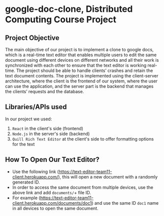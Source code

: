 # google-doc-clone, Distributed Computing Course Project
## Project Objective
The main objective of our project is to implement a clone to google docs, which is a real-time text editor that enables multiple users to edit the same document using different devices on different networks and all their work is synchronized with each other to ensure that the text editor is working real-time. The project should be able to handle clients’ crashes and retain the text document contents. The project is implemented using the client-server architecture, where the client is the frontend of our system, where the user can use the application, and the server part is the backend that manages the clients’ requests and the database.

## Libraries/APIs used
In our project we used:
1. `React` in the client's side (frontend)
2. `Node.js` in the server's side (backend)
3. `Quill Rich Text Editor` at the client's side to offer formatting options for the text

## How To Open Our Text Editor?
- Use the following link (https://text-editor-team11-client.herokuapp.com/), this will open a new document with a randomly generated ID.
- In order to access the same document from multiple devices, use the above link and add `documents/`+ file ID.
- For example (https://text-editor-team11-client.herokuapp.com/documents/doc1) and use the same ID `doc1` name in all devices to open the same document.
